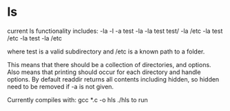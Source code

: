 # ls

current ls functionality includes:
-la
-l -a
test -la
-la test
test/ -la
/etc -la
test /etc -la
test -la /etc

where test is a valid subdirectory and /etc is a known path to a folder.

This means that there should be a collection of directories, and options.
Also means that printing should occur for each directory and handle options.
By default readdir returns all contents including hidden, so hidden need
to be removed if -a is not given.

Currently compiles with:
gcc *.c -o hls
./hls to run

